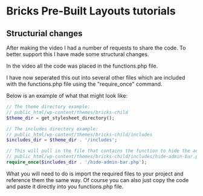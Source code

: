 # Bricks Pre-Built Layouts tutorials

## Structurial changes

After making the video I had a number of requests to share the code. To better support this I have made some structural changes.

In the video all the code was placed in the functions.php file.

I have now seperated this out into several other files which are included with the functions.php file using the "require_once" command.

Below is an example of what that might look like:

```php
// The theme directory example:
// public_html/wp-content/themes/bricks-child
$theme_dir = get_stylesheet_directory();

// The includes directory example:
// public_html/wp-content/themes/bricks-child/includes
$includes_dir = $theme_dir . '/includes';

// This will pull in the file that contains the function to hide the admin bar to ensure it is included when the functions.php file is loaded
// public_html/wp-content/themes/bricks-child/includes/hide-admin-bar.php
require_once($includes_dir . '/hide-admin-bar.php');

```

What you will need to do is import the required files to your project and reference them the same way. Of course you can also just copy the code and paste it directly into you functions.php file.
